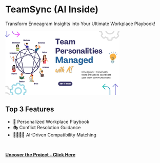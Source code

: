 # TeamSync (AI Inside)
Transform Enneagram Insights into Your Ultimate Workplace Playbook!
<br>

<img src="https://github.com/mattrob333/txt-files/blob/main/teamsynce%20banner.png?raw=true" height="200">
<br>

## Top 3 Features

* 🧩 Personalized Workplace Playbook
* 🎭 Conflict Resolution Guidance
* 👨‍👩‍👧‍👦 AI-Driven Compatibility Matching
<br>

**[<i class="fa-solid fa-up-right-from-square"></i> Uncover the Project - Click Here](https://a.picoapps.xyz/old-paper)**
